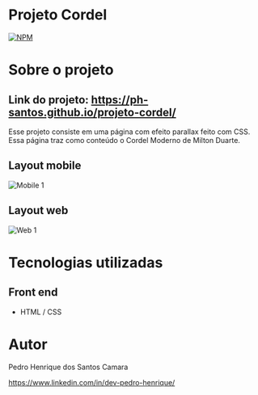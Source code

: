 # Projeto Cordel  
[![NPM](https://img.shields.io/npm/l/react)](https://github.com/ph-santos/exemplo-readme/blob/main/LICENCE) 

# Sobre o projeto

## Link do projeto: https://ph-santos.github.io/projeto-cordel/
Esse projeto consiste em uma página com efeito parallax feito com CSS. Essa página traz como conteúdo o Cordel Moderno de Milton Duarte.

## Layout mobile
![Mobile 1](https://github.com/ph-santos/projeto-cordel/blob/main/imagens/img-phone.png)


## Layout web
![Web 1](https://github.com/ph-santos/projeto-cordel/blob/main/imagens/img-pc.png)


# Tecnologias utilizadas
## Front end
- HTML / CSS 

# Autor

Pedro Henrique dos Santos Camara

https://www.linkedin.com/in/dev-pedro-henrique/



